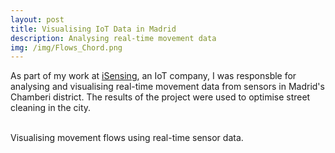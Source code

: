 ```yaml
---
layout: post
title: Visualising IoT Data in Madrid
description: Analysing real-time movement data
img: /img/Flows_Chord.png
---
```

As part of my work at <a href="http://isensing.co.uk/portfolios/chamberi-district-city-of-madrid/">iSensing</a>, an IoT company, I was responsble for analysing and visualising real-time movement data from sensors in Madrid's Chamberi district. The results of the project were used to optimise street cleaning in the city.

<div class="img_row">
	<img class="col one" src="{{ site.baseurl }}/img/Flows_Chord.png" alt="" title=""/>
	<img class="col one" src="{{ site.baseurl }}/img/isensing_barcelonaexpo_bar.jpeg" alt="" title=""/>
	<img class="col one" src="{{ site.baseurl }}/img/madrid_map.png" alt="" title=""/>
</div>
<div class="col three caption">
	Visualising movement flows using real-time sensor data.
</div>

